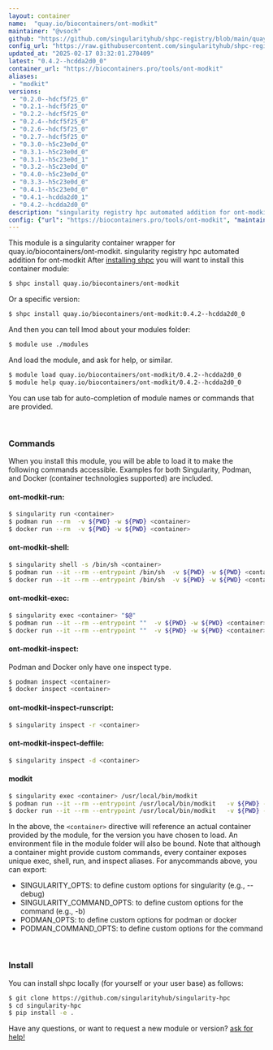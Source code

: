 ```yaml
---
layout: container
name:  "quay.io/biocontainers/ont-modkit"
maintainer: "@vsoch"
github: "https://github.com/singularityhub/shpc-registry/blob/main/quay.io/biocontainers/ont-modkit/container.yaml"
config_url: "https://raw.githubusercontent.com/singularityhub/shpc-registry/main/quay.io/biocontainers/ont-modkit/container.yaml"
updated_at: "2025-02-17 03:32:01.270409"
latest: "0.4.2--hcdda2d0_0"
container_url: "https://biocontainers.pro/tools/ont-modkit"
aliases:
 - "modkit"
versions:
 - "0.2.0--hdcf5f25_0"
 - "0.2.1--hdcf5f25_0"
 - "0.2.2--hdcf5f25_0"
 - "0.2.4--hdcf5f25_0"
 - "0.2.6--hdcf5f25_0"
 - "0.2.7--hdcf5f25_0"
 - "0.3.0--h5c23e0d_0"
 - "0.3.1--h5c23e0d_0"
 - "0.3.1--h5c23e0d_1"
 - "0.3.2--h5c23e0d_0"
 - "0.4.0--h5c23e0d_0"
 - "0.3.3--h5c23e0d_0"
 - "0.4.1--h5c23e0d_0"
 - "0.4.1--hcdda2d0_1"
 - "0.4.2--hcdda2d0_0"
description: "singularity registry hpc automated addition for ont-modkit"
config: {"url": "https://biocontainers.pro/tools/ont-modkit", "maintainer": "@vsoch", "description": "singularity registry hpc automated addition for ont-modkit", "latest": {"0.4.2--hcdda2d0_0": "sha256:2ecaa7f93fa8f6512e2998a97b4902dfaf70b4fd3f0acc3245349025157431c4"}, "tags": {"0.2.0--hdcf5f25_0": "sha256:07de6449e8476fb37b1ff4ba431386fe33313c54a88d8840402c87887affd90e", "0.2.1--hdcf5f25_0": "sha256:9652585587fd7d2d32bd6aa36b9e656adc43c8460405ec4d1cf2d63d43b25dc5", "0.2.2--hdcf5f25_0": "sha256:8ff6b58b408eb2883b1f76aeb9d77983fdc91d395bfe7bfed055265fca9f058e", "0.2.4--hdcf5f25_0": "sha256:ccb350e95ce17aa04f9d35b55e83f1361d69de3856f37e6a72120b63ebd595a4", "0.2.6--hdcf5f25_0": "sha256:9dd9d1a2d943d5617e52c67ac8a7ee61db959f57637d619c5dde504ac0e8b600", "0.2.7--hdcf5f25_0": "sha256:78b0baf5dd0bf765f29a09542fb2b1109fbabdf6558f2ec4553ec29b9964bb3d", "0.3.0--h5c23e0d_0": "sha256:22d5ed1720579977df4e4be22af1ebc69b83c1935f7245776c915a446208b5ac", "0.3.1--h5c23e0d_0": "sha256:86a4cc98e6b1cc8432a3a874f98cb44cd7fab359d2f0a5abc8d72bd3316f1e16", "0.3.1--h5c23e0d_1": "sha256:1c3d328c9057fe6a05cbd8979140085312ebfa248123219d8db540a9bad15f8e", "0.3.2--h5c23e0d_0": "sha256:e4a9dd8b99dd77e8a1a361fc3453cb85612249c3dc818dd6f0cb3b837ee3e804", "0.4.0--h5c23e0d_0": "sha256:f50f06b8fce98b9a1f548e1e41661052f7aae276bf9b53121f8350f5fbe3294d", "0.3.3--h5c23e0d_0": "sha256:3df4efcb607ac61ae1d19136f0e0b4b8a159c069a76860ac012a7b3990d7cf3a", "0.4.1--h5c23e0d_0": "sha256:d19b6e29f0f70a968aa5773cd3b191b38d264ae4a4a6e4b75f8783b5b1210ff5", "0.4.1--hcdda2d0_1": "sha256:9239360664c73068d71874555aa9f65da240f964e05faf053ad131bf6c2ffd36", "0.4.2--hcdda2d0_0": "sha256:2ecaa7f93fa8f6512e2998a97b4902dfaf70b4fd3f0acc3245349025157431c4"}, "docker": "quay.io/biocontainers/ont-modkit", "aliases": {"modkit": "/usr/local/bin/modkit"}}
---
```


This module is a singularity container wrapper for quay.io/biocontainers/ont-modkit.
singularity registry hpc automated addition for ont-modkit
After [installing shpc](#install) you will want to install this container module:


```bash
$ shpc install quay.io/biocontainers/ont-modkit
```

Or a specific version:

```bash
$ shpc install quay.io/biocontainers/ont-modkit:0.4.2--hcdda2d0_0
```

And then you can tell lmod about your modules folder:

```bash
$ module use ./modules
```

And load the module, and ask for help, or similar.

```bash
$ module load quay.io/biocontainers/ont-modkit/0.4.2--hcdda2d0_0
$ module help quay.io/biocontainers/ont-modkit/0.4.2--hcdda2d0_0
```

You can use tab for auto-completion of module names or commands that are provided.

<br>

### Commands

When you install this module, you will be able to load it to make the following commands accessible.
Examples for both Singularity, Podman, and Docker (container technologies supported) are included.

#### ont-modkit-run:

```bash
$ singularity run <container>
$ podman run --rm  -v ${PWD} -w ${PWD} <container>
$ docker run --rm  -v ${PWD} -w ${PWD} <container>
```

#### ont-modkit-shell:

```bash
$ singularity shell -s /bin/sh <container>
$ podman run --it --rm --entrypoint /bin/sh  -v ${PWD} -w ${PWD} <container>
$ docker run --it --rm --entrypoint /bin/sh  -v ${PWD} -w ${PWD} <container>
```

#### ont-modkit-exec:

```bash
$ singularity exec <container> "$@"
$ podman run --it --rm --entrypoint ""  -v ${PWD} -w ${PWD} <container> "$@"
$ docker run --it --rm --entrypoint ""  -v ${PWD} -w ${PWD} <container> "$@"
```

#### ont-modkit-inspect:

Podman and Docker only have one inspect type.

```bash
$ podman inspect <container>
$ docker inspect <container>
```

#### ont-modkit-inspect-runscript:

```bash
$ singularity inspect -r <container>
```

#### ont-modkit-inspect-deffile:

```bash
$ singularity inspect -d <container>
```


#### modkit

```bash
$ singularity exec <container> /usr/local/bin/modkit
$ podman run --it --rm --entrypoint /usr/local/bin/modkit   -v ${PWD} -w ${PWD} <container> -c " $@"
$ docker run --it --rm --entrypoint /usr/local/bin/modkit   -v ${PWD} -w ${PWD} <container> -c " $@"
```



In the above, the `<container>` directive will reference an actual container provided
by the module, for the version you have chosen to load. An environment file in the
module folder will also be bound. Note that although a container
might provide custom commands, every container exposes unique exec, shell, run, and
inspect aliases. For anycommands above, you can export:

 - SINGULARITY_OPTS: to define custom options for singularity (e.g., --debug)
 - SINGULARITY_COMMAND_OPTS: to define custom options for the command (e.g., -b)
 - PODMAN_OPTS: to define custom options for podman or docker
 - PODMAN_COMMAND_OPTS: to define custom options for the command

<br>

### Install

You can install shpc locally (for yourself or your user base) as follows:

```bash
$ git clone https://github.com/singularityhub/singularity-hpc
$ cd singularity-hpc
$ pip install -e .
```

Have any questions, or want to request a new module or version? [ask for help!](https://github.com/singularityhub/singularity-hpc/issues)